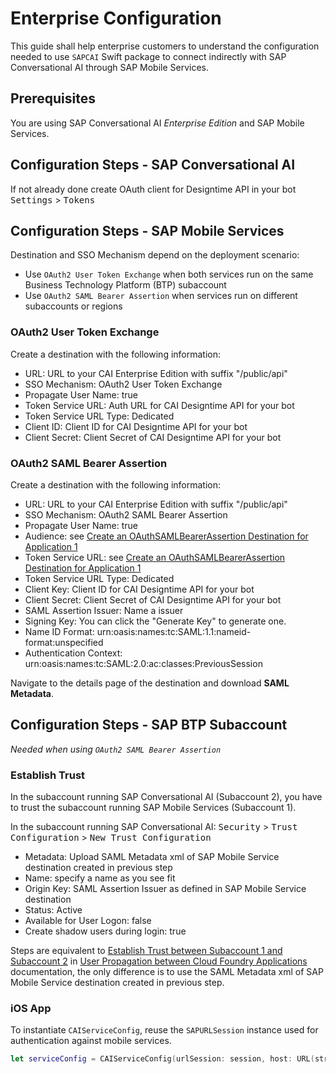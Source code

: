 # Enterprise Configuration

This guide shall help enterprise customers to understand the configuration needed to use `SAPCAI` Swift package to connect indirectly with SAP Conversational AI through SAP Mobile Services.

## Prerequisites

You are using SAP Conversational AI *Enterprise Edition* and SAP Mobile Services.
  
## Configuration Steps - SAP Conversational AI

If not already done create OAuth client for Designtime API in your bot
<kbd>Settings</kbd> > <kbd> Tokens</kbd>

## Configuration Steps - SAP Mobile Services

Destination and SSO Mechanism depend on the deployment scenario:
* Use `OAuth2 User Token Exchange` when both services run on the same Business Technology Platform (BTP) subaccount
* Use `OAuth2 SAML Bearer Assertion` when services run on different subaccounts or regions
  
### OAuth2 User Token Exchange

Create a destination with the following information:

  * URL: URL to your CAI Enterprise Edition with suffix "/public/api"
  * SSO Mechanism: OAuth2 User Token Exchange
  * Propagate User Name: true
  * Token Service URL: Auth URL for CAI Designtime API for your bot
  * Token Service URL Type: Dedicated
  * Client ID: Client ID for CAI Designtime API for your bot
  * Client Secret: Client Secret of CAI Designtime API for your bot

### OAuth2 SAML Bearer Assertion

Create a destination with the following information:

  * URL: URL to your CAI Enterprise Edition with suffix "/public/api"
  * SSO Mechanism: OAuth2 SAML Bearer Assertion
  * Propagate User Name: true
  * Audience: see [Create an OAuthSAMLBearerAssertion Destination for Application 1](https://help.sap.com/viewer/cca91383641e40ffbe03bdc78f00f681/Cloud/en-US/8ebf60c82a8e4cfc904f441c0c0acd6b.html#loio8ebf60c82a8e4cfc904f441c0c0acd6b__create)
  * Token Service URL: see [Create an OAuthSAMLBearerAssertion Destination for Application 1](https://help.sap.com/viewer/cca91383641e40ffbe03bdc78f00f681/Cloud/en-US/8ebf60c82a8e4cfc904f441c0c0acd6b.html#loio8ebf60c82a8e4cfc904f441c0c0acd6b__create)
  * Token Service URL Type: Dedicated
  * Client Key: Client ID for CAI Designtime API for your bot
  * Client Secret: Client Secret of CAI Designtime API for your bot
  * SAML Assertion Issuer: Name a issuer
  * Signing Key: You can click the "Generate Key" to generate one.
  * Name ID Format: urn:oasis:names:tc:SAML:1.1:nameid-format:unspecified
  * Authentication Context: urn:oasis:names:tc:SAML:2.0:ac:classes:PreviousSession

Navigate to the details page of the destination and download **SAML Metadata**.

## Configuration Steps - SAP BTP Subaccount

*Needed when using `OAuth2 SAML Bearer Assertion`*

### Establish Trust

In the subaccount running SAP Conversational AI (Subaccount 2), you have to trust the subaccount running SAP Mobile Services (Subaccount 1).

In the subaccount running SAP Conversational AI:
<kbd>Security</kbd> > <kbd> Trust Configuration</kbd> > <kbd> New Trust Configuration</kbd>

* Metadata: Upload SAML Metadata xml of SAP Mobile Service destination created in previous step
* Name: specify a name as you see fit
* Origin Key: SAML Assertion Issuer as defined in SAP Mobile Service destination
* Status: Active
* Available for User Logon: false
* Create shadow users during login: true

Steps are equivalent to [Establish Trust between Subaccount 1 and Subaccount 2](https://help.sap.com/viewer/cca91383641e40ffbe03bdc78f00f681/Cloud/en-US/8ebf60c82a8e4cfc904f441c0c0acd6b.html#loio8ebf60c82a8e4cfc904f441c0c0acd6b__establish) in [User Propagation between Cloud Foundry Applications](https://help.sap.com/viewer/cca91383641e40ffbe03bdc78f00f681/Cloud/en-US/8ebf60c82a8e4cfc904f441c0c0acd6b.html) documentation, the only difference is to use the SAML Metadata xml of SAP Mobile Service destination created in previous step.

### iOS App

To instantiate `CAIServiceConfig`, reuse the `SAPURLSession` instance used for authentication against mobile services.

```swift
let serviceConfig = CAIServiceConfig(urlSession: session, host: URL(string:"Destination URL pointing to the destination created in Mobile Services")!)
```

